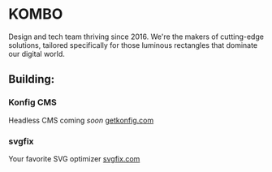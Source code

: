 # KOMBO

Design and tech team thriving since 2016. We're the makers of cutting-edge solutions, tailored specifically for those luminous rectangles that dominate our digital world.

## Building:

### Konfig CMS
  Headless CMS coming *soon*
[getkonfig.com](https://getkonfig.com/)

### svgfix
  Your favorite SVG optimizer
[svgfix.com](https://www.svgfix.com/)
